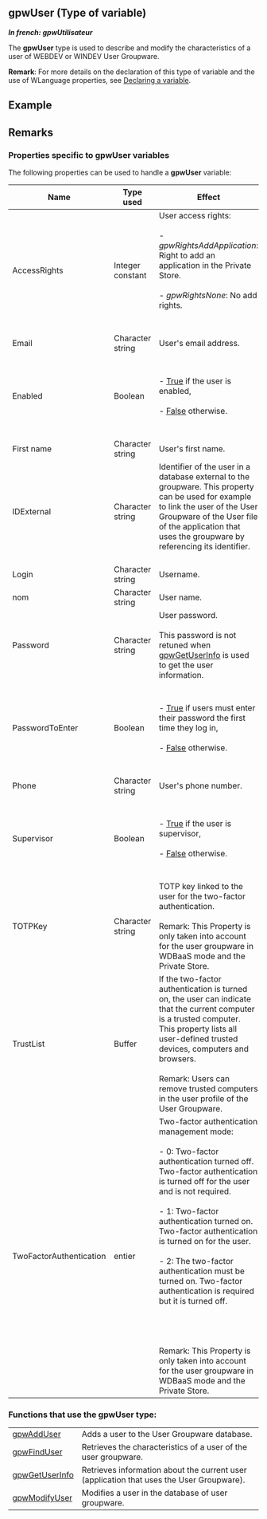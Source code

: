 
## gpwUser (Type of variable)

***In french: gpwUtilisateur***
				



<a name="XUse"></a>
<a name="Use"></a>
<a name="description"></a>
The **gpwUser** type is used to describe and modify the characteristics of a user of WEBDEV or WINDEV User Groupware. 

**Remark**: For more details on the declaration of this type of variable and the use of WLanguage properties, see [Declaring a variable](../Motscles/1514032.md).




<a name="Example1"></a>
<a name="sample_code"></a>

## Example

<a name="XSYNTAX"></a>


<a name="NOTE0"></a>
<a name="NOTE0_1"></a>

## Remarks




### Properties specific to gpwUser variables
<a name="properties_specific_gpwuser_variables_ELTPARAGRAPHE000055"></a>

The following properties can be used to handle a **gpwUser** variable:

| Name | Type used | Effect |
| --- | --- | --- |
| AccessRights | Integer constant | User access rights: <br><br>- *gpwRightsAddApplication*: Right to add an application in the Private Store. <br><br>- *gpwRightsNone*: No add rights. <br><br><br> |
| Email | Character string | User's email address. |
| Enabled | Boolean | <br><br>- <u><u><u><u>True</u></u></u></u> if the user is enabled, <br><br>- <u><u><u><u>False</u></u></u></u> otherwise.<br><br><br> |
| First name | Character string | User's first name. |
| IDExternal | Character string | Identifier of the user in a database external to the groupware. This property can be used for example to link the user of the User Groupware of the User file of the application that uses the groupware by referencing its identifier. <br><br> |
| Login | Character string | Username. |
| nom | Character string | User name. |
| Password | Character string | User password.<br><br>This password is not retuned when [gpwGetUserInfo](../WDLang6/3041004.md) is used to get the user information. |
| PasswordToEnter | Boolean | <br><br>- <u><u><u><u>True</u></u></u></u> if users must enter their password the first time they log in,<br><br>- <u><u><u><u>False</u></u></u></u> otherwise.<br><br><br> |
| Phone | Character string | User's phone number. |
| Supervisor | Boolean | <br><br>- <u><u><u><u>True</u></u></u></u> if the user is supervisor, <br><br>- <u><u><u><u>False</u></u></u></u> otherwise.<br><br><br> |
| TOTPKey | Character string | TOTP key linked to the user for the two-factor authentication. <br><br>Remark: This Property is only taken into account for the user groupware in WDBaaS mode and the Private Store. |
| TrustList | Buffer | If the two-factor authentication is turned on, the user can indicate that the current computer is a trusted computer. This property lists all user-defined trusted devices, computers and browsers. <br><br>Remark: Users can remove trusted computers in the user profile of the User Groupware. |
| TwoFactorAuthentication | entier | Two-factor authentication management mode: <br><br>- 0: Two-factor authentication turned off. Two-factor authentication is turned off for the user and is not required. <br><br>- 1: Two-factor authentication turned on. Two-factor authentication is turned on for the user. <br><br>- 2: The two-factor authentication must be turned on. Two-factor authentication is required but it is turned off. <br><br><br><br><br>Remark: This Property is only taken into account for the user groupware in WDBaaS mode and the Private Store. |






### Functions that use the gpwUser type: 
<a name="functions_that_use_the_gpwuser_type_ELTPARAGRAPHE000207"></a>




|   |   |
| --- | --- |
| [gpwAddUser](../WDLang6/1000021094.md) | Adds a user to the User Groupware database. |
| [gpwFindUser](../WDLang6/1000021087.md) | Retrieves the characteristics of a user of the user groupware. |
| [gpwGetUserInfo](../WDLang6/3041004.md) | Retrieves information about the current user (application that uses the User Groupware). |
| [gpwModifyUser](../WDLang6/1000021095.md) | Modifies a user in the database of user groupware. |







